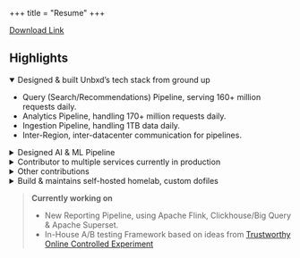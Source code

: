 +++
title = "Resume"
+++

[Download Link](https://www.icloud.com/iclouddrive/07anP1oFpwkGow6eJpVKaSSEA#ujjwal)

## Highlights

<details open>
<summary>Designed & built Unbxd’s tech stack from ground up</summary>

- Query (Search/Recommendations) Pipeline, serving 160+ million requests daily.
- Analytics Pipeline, handling 170+ million requests daily.
- Ingestion Pipeline, handling 1TB data daily.
- Inter-Region, inter-datacenter communication for pipelines.

</details>
<details>
<summary>Designed AI & ML Pipeline</summary>

- Datalake built on top of S3 & Parquet.
- Custom Orchestrator on top of Kubeflow + Kubernetes.

</details>
<details>
<summary>Contributor to multiple services currently in production</summary>

- Custom Edge Servers handling index-co-location, inter-region routing.
- Query analysis engine using custom grammar protocol.
- Low latency service for incoming request classification.
- Standardized libraries used at Unbxd (eg: [https://github.com/unbxd/go-base](https://github.com/unbxd/go-base)).
- Project Starter codebases for Java & Go.
- Inter region event communication using [NATS.io](https://nats.io/)

</details>

<details>
<summary>Other contributions</summary>

- Gitops based CI/CD pipeline for service deployment using [Flux CD](https://fluxcd.io/)
- Adoption of Protobuf as communication standard across the stack (In Progress).
- Serves as chief arbitrator on Architecture Review Board at Unbxd

</details>

<details>
<summary>Build & maintains self-hosted homelab, custom dofiles</summary>

- Homelab using ansible [https://github.com/uknth/homelab](https://github.com/uknth/homelab)
- Dotfiles [https://github.com/uknth/dotfiles](https://github.com/uknth/dotfiles)

</details>

> **Currently working on**
> - New Reporting Pipeline, using Apache Flink, Clickhouse/Big Query & Apache Superset.
> - In-House A/B testing Framework based on ideas from [Trustworthy Online Controlled Experiment](https://www.cambridge.org/core/books/trustworthy-online-controlled-experiments/D97B26382EB0EB2DC2019A7A7B518F59)

&nbsp;&nbsp;

